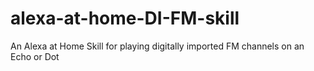 # alexa-at-home-DI-FM-skill
An Alexa at Home Skill for playing digitally imported FM channels on an Echo or Dot
